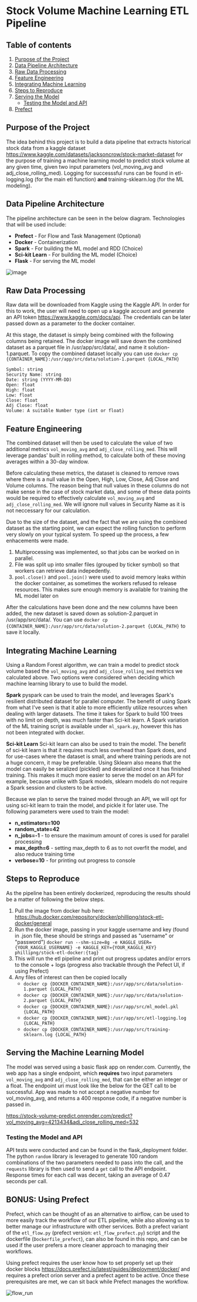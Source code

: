 # Stock Volume Machine Learning ETL Pipeline

## Table of contents
1. [Purpose of the Project](#purpose)
2. [Data Pipeline Architecture](#architecture)
3. [Raw Data Processing](#raw)
4. [Feature Engineering](#feat)
5. [Integrating Machine Learning](#ml)
6. [Steps to Reproduce](#repro)
7. [Serving the Model](#serve)
    * [Testing the Model and API](#test)
9. [Prefect](#prefect)

## Purpose of the Project <a name='purpose'></a>
The idea behind this project is to build a data pipeline that extracts historical stock data from a kaggle dataset https://www.kaggle.com/datasets/jacksoncrow/stock-market-dataset for the purpose of training a machine learning model to predict stock volume at any given time, given two input parameters (vol_moving_avg and adj_close_rolling_med). Logging for successsful runs can be found in etl-logging.log (for the main etl function) **and** training-sklearn.log (for the ML modeling).

## Data Pipeline Architecture <a name='architecture'></a>
The pipeline architecture can be seen in the below diagram. Technologies that will be used include:
* <b>Prefect</b> - For Flow and Task Management (Optional)
* <b>Docker</b> - Containerization
* <b>Spark</b> - For building the ML model and RDD (Choice)
* <b>Sci-kit Learn</b> - For building the ML model (Choice)
* <b>Flask</b> - For serving the ML model

![image](https://github.com/Phillip-N/de-work-sample/assets/10274304/fbcd05ff-6669-4148-adff-e778b0f470bb)

## Raw Data Processing <a name='raw'></a>
Raw data will be downloaded from Kaggle using the Kaggle API. In order for this to work, the user will need to open up a kaggle account and generate an API token https://www.kaggle.com/docs/api. The credentials can be later passed down as a parameter to the docker container.

At this stage, the dataset is simply being combined with the following columns being retained. The docker image will save down the combined dataset as a parquet file in /usr/app/src/data/, and name it solution-1.parquet. To copy the combined dataset locally you can use `docker cp {CONTAINER_NAME}:/usr/app/src/data/solution-1.parquet {LOCAL_PATH}`
```
Symbol: string
Security Name: string
Date: string (YYYY-MM-DD)
Open: float
High: float
Low: float
Close: float
Adj Close: float
Volume: A suitable Number type (int or float)
```

## Feature Engineering <a name='feat'></a>
The combined dataset will then be used to calculate the value of two additional metrics `vol_moving_avg` and `adj_close_rolling_med`. This will leverage pandas' built in rolling method, to calculate both of these moving averages within a 30-day window.

Before calculating these metrics, the dataset is cleaned to remove rows where there is a null value in the Open, High, Low, Close, Adj Close and Volume columns. The reason being that null values in these columns do not make sense in the case of stock market data, and some of these data points would be required to effectively calculate `vol_moving_avg` and `adj_close_rolling_med`. We will ignore null values in Security Name as it is not neccessary for our calculation.

Due to the size of the dataset, and the fact that we are using the combined dataset as the starting point, we can expect the rolling function to perform very slowly on your typical system. To speed up the process, a few enhacements were made.
1. Multiprocessing was implemented, so that jobs can be worked on in parallel.
2. File was split up into smaller files (grouped by ticker symbol) so that workers can retrieve data indepedently.
3. `pool.close()` and `pool.join()` were used to avoid memory leaks within the docker container, as sometimes the workers refused to release resources. This makes sure enough memory is available for training the ML model later on

After the calculations have been done and the new columns have been added, the new dataset is saved down as solution-2.parquet in /usr/app/src/data/. You can use `docker cp {CONTAINER_NAME}:/usr/app/src/data/solution-2.parquet {LOCAL_PATH}` to save it locally.


## Integrating Machine Learning <a name='ml'></a>
Using a Random Forest algorithm, we can train a model to predict stock volume based the `vol_moving_avg` and `adj_close_rolling_med` metrics we calculated above. Two options were considered when deciding which machine learning library to use to build the model.

**Spark**
pyspark can be used to train the model, and leverages Spark's resilient distributed dataset for parallel computer. The benefit of using Spark from what I've seen is that it able to more efficiently utilize resources when dealing with larger datasets. The time it takes for Spark to build 100 trees with no limit on depth, was much faster than Sci-kit learn. A Spark variation of the ML training script is available under `ml_spark.py`, however this has not been integrated with docker.

**Sci-kit Learn**
Sci-kit learn can also be used to train the model. The benefit of sci-kit learn is that it requires much less overhead than Spark does, and for use-cases where the dataset is small, and where training periods are not a huge concern, it may be preferable. Using Sklearn also means that the model can easily be seralized (pickled) and deserialized once it has finished training. This makes it much more easier to serve the model on an API for example, because unlike with Spark models, sklearn models do not require a Spark session and clusters to be active.

Because we plan to serve the trained model through an API, we will opt for using sci-kit learn to train the model, and pickle it for later use. The following parameters were used to train the model:
* <b>n_estimators=100</b>
* <b>random_state=42</b>
* <b>n_jobs=-1</b> - to ensure the maximum amount of cores is used for parallel processing
* <b>max_depth=6</b> - setting max_depth to 6 as to not overfit the model, and also reduce training time
* <b>verbose=10</b> - for printing out progress to console

## Steps to Reproduce <a name='repro'></a>
As the pipeline has been entirely dockerized, reproducing the results should be a matter of following the below steps.

1. Pull the image from docker hub here: https://hub.docker.com/repository/docker/phillipng/stock-etl-docker/general
2. Run the docker image, passing in your kaggle username and key (found in .json file, these should be strings and passed as "username" or "password") `docker run --shm-size=8g -e KAGGLE_USER={YOUR_KAGGLE_USERNAME} -e KAGGLE_KEY={YOUR_KAGGLE_KEY} phillipng/stock-etl-docker:{tag}`
3. This will run the etl pipeline and print out progress updates and/or errors to the console + logs (progress also trackable through the Pefect UI, if using Prefect)
4. Any files of interest can then be copied locally
   * `docker cp {DOCKER_CONTAINER_NAME}:/usr/app/src/data/solution-1.parquet {LOCAL_PATH}`
   * `docker cp {DOCKER_CONTAINER_NAME}:/usr/app/src/data/solution-2.parquet {LOCAL_PATH}`
   * `docker cp {DOCKER_CONTAINER_NAME}:/usr/app/src/ml_model.pkl {LOCAL_PATH}`
   * `docker cp {DOCKER_CONTAINER_NAME}:/usr/app/src/etl-logging.log {LOCAL_PATH}`
   * `docker cp {DOCKER_CONTAINER_NAME}:/usr/app/src/training-sklearn.log {LOCAL_PATH}`

## Serving the Machine Learning Model <a name='serve'></a>
The model was served using a basic flask app on render.com. Currently, the web app has a single endpoint, which **requires** two input parameters `vol_moving_avg` and `adj_close_rolling_med`, that can be either an integer or a float. The endpoint uri must look like the below for the GET call to be successful. App was made to not accept a negative number for vol_moving_avg, and returns a 400 response code, if a negative number is passed in.

https://stock-volume-predict.onrender.com/predict?vol_moving_avg=4213434&adj_close_rolling_med=532

### Testing the Model and API <a name='test'></a>
API tests were conducted and can be found in the flask_deployment folder. The python `random` library is leveraged to generate 100 random combinations of the two parameters needed to pass into the call, and the `requests` library is then used to send a `get` call to the API endpoint. Response times for each call was decent, taking an average of 0.47 seconds per call.

## BONUS: Using Prefect <a name='prefect'></a>
Prefect, which can be thought of as an alternative to airflow, can be used to more easily track the workflow of our ETL pipeline, while also allowing us to better manage our infrastructure with other services. Both a prefect variant of the `etl_flow.py` (prefect version: `etl_flow_prefect.py`) script and the dockerfile (`Dockerfile_prefect`), can also be found in this repo, and can be used if the user prefers a more cleaner approach to managing their workflows.

Using prefect requires the user know how to set properly set up their docker blocks https://docs.prefect.io/latest/guides/deployment/docker/ and requires a prefect orion server and a prefect agent to be active. Once these prerequisites are met, we can sit back while Prefect manages the workflow.

![flow_run](https://github.com/Phillip-N/de-work-sample/assets/10274304/15c7d95a-e214-4dda-b6ae-6662af78d575)



